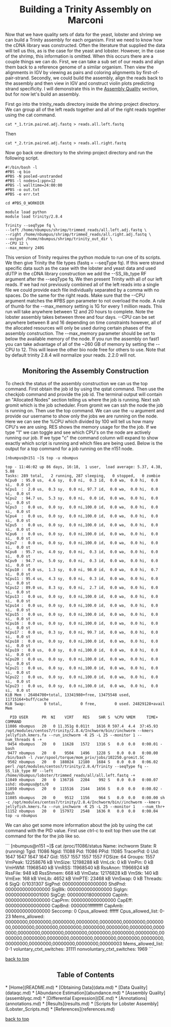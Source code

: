 <h1 align="center">Building a Trinity Assembly on Marconi<a id="top"></a></h1>

<p>Now that we have quality sets of data for the yeast, lobster and shrimp we can build a Trinity assembly for each organism. First we need to know how the cDNA library was constructed.  Often the literature that supplied the data will tell us this, as is the case for the yeast and lobster.  However, in the case of the shrimp, this information is omitted.  When this occurs there are a couple things we can do.  First, we can take a sub set of our reads and align them back to a reference genome of a similar organism.  Then view the alignments in IGV by viewing as pairs and coloring alignments by first-of-pair-strand.  Secondly, we could build the assembly, align the reads back to the assembly and then view in IGV and construct violin plots predicting strand specificity.  I will demonstrate this in the <a href="https://nathanbumpus.github.io/Trinity-2.8.4-Marconi/assemblyqc.html">Assembly Quality</a> section, but for now let's build an assembly.</p>

<p>First go into the trinity_reads directory inside the shrimp project directory.  We can group all of the left reads together and all of the right reads together using the cat command.</p>

```
cat *_1.trim.paired.adj.fastq > reads.all.left.fastq
```

<p>Then</p>

```
cat *_2.trim.paired.adj.fastq > reads.all.right.fastq
```
Now go back one directory to the shrimp project directory and run the following script.

```
#!/bin/bash -l
#PBS -q bio
#PBS -N pooled-unstranded
#PBS -l nodes=1:ppn=12
#PBS -l walltime=24:00:00
#PBS -o out.txt
#PBS -e err.txt

cd #PBS_O_WORKDIR

module load python
module load trinity/2.8.4

Trinity --seqType fq \
--left /home/nbumpus/shrimp/trimmed_reads/all.left.adj.fastq \
--right /home/nbumpus/shrimp/trimmed_reads/all.right.adj.fastq \
--output /home/nbumpus/shrimp/trinity_out_dir \
--CPU 12 \
--max_memory 240G
```
<p>This version of Trinity requires the python module to run one of its scripts.  We then give Trinity the file types 
(fastq = --seqType fq).  If this were strand specific data such as the case with the lobster and yeast data and used dUTP 
in the cDNA library construction we add the --SS_lib_type RF argument after the --seqType fq.  We then present Trinity with all of our left reads.  If we had not previously combined all of the left reads into a single file we could provide each file individually separated by a comma with no spaces.  Do the same for the right reads.  Make sure that the --CPU argument matches the #PBS ppn parameter to not overload the node.  A rule of thumb for the --max_memory setting is 1G for every 1 million reads.  This run will take anywhere between  12 and 20 hours to complete. Note the lobster assembly takes between three and four days.  --CPU can be set anywhere between 8 and 16 depending on time constraints however, all of the allocated resources will only be used during certain phases of the assembly construction.  The --max_memory parameter should be set to below the available memory of the node.  If you run the assembly on fast1 you can take advantage of all of the ~260 GB of memory by setting the --CPU to 12.  This will leave the other bio node free for others to use.  Note that by default trinity 2.8.4 will normalize your reads.  2.2.0 will not.</p>

<h2 align="center">Monitoring the Assembly Construction</h2>

<p>To check the status of the assembly construction we can us the top command.  First obtain the job id by using the qstat command.  Then use the checkjob command and provide the job id.  The terminal output will contain an "Allocated Nodes" section telling us where the job is running.  Next ssh gromit which is the job scheduler.  From gromit we can ssh the node the job is running on.  Then use the top command.  We can use the -u argument and provide our username to show only the jobs we are running on the node.  Here we can see the %CPU which divided by 100 will tell us how many CPU's we are using.  RES shows the memory usage for the the job.  If we type "1" we can toggle and see which CPU's on the node are actively running our job.  If we type "c" the command column will expand to show exactly which script is running and which files are being used.  Below is the output for a top command for a job running on the n151 node.</p>

```
[nbumpus@n151 ~]$ top -u nbumpus

top - 11:46:02 up 86 days, 16:18,  1 user,  load average: 5.37, 4.38, 5.08
Tasks: 289 total,   2 running, 287 sleeping,   0 stopped,   0 zombie
%Cpu0  : 95.0 us,  4.6 sy,  0.0 ni,  0.3 id,  0.0 wa,  0.0 hi,  0.0 si,  0.0 st
%Cpu1  :  2.0 us,  0.3 sy,  0.0 ni, 97.7 id,  0.0 wa,  0.0 hi,  0.0 si,  0.0 st
%Cpu2  : 94.7 us,  5.3 sy,  0.0 ni,  0.0 id,  0.0 wa,  0.0 hi,  0.0 si,  0.0 st
%Cpu3  :  0.0 us,  0.0 sy,  0.0 ni,100.0 id,  0.0 wa,  0.0 hi,  0.0 si,  0.0 st
%Cpu4  :  0.0 us,  0.0 sy,  0.0 ni,100.0 id,  0.0 wa,  0.0 hi,  0.0 si,  0.0 st
%Cpu5  :  0.0 us,  0.0 sy,  0.0 ni,100.0 id,  0.0 wa,  0.0 hi,  0.0 si,  0.0 st
%Cpu6  :  0.0 us,  0.0 sy,  0.0 ni,100.0 id,  0.0 wa,  0.0 hi,  0.0 si,  0.0 st
%Cpu7  :  0.0 us,  0.0 sy,  0.0 ni,100.0 id,  0.0 wa,  0.0 hi,  0.0 si,  0.0 st
%Cpu8  : 95.7 us,  4.0 sy,  0.0 ni,  0.3 id,  0.0 wa,  0.0 hi,  0.0 si,  0.0 st
%Cpu9  : 94.7 us,  5.0 sy,  0.0 ni,  0.3 id,  0.0 wa,  0.0 hi,  0.0 si,  0.0 st
%Cpu10 :  0.0 us,  1.3 sy,  0.0 ni, 98.0 id,  0.0 wa,  0.0 hi,  0.7 si,  0.0 st
%Cpu11 : 95.4 us,  4.3 sy,  0.0 ni,  0.3 id,  0.0 wa,  0.0 hi,  0.0 si,  0.0 st
%Cpu12 : 89.0 us,  8.3 sy,  0.0 ni,  2.7 id,  0.0 wa,  0.0 hi,  0.0 si,  0.0 st
%Cpu13 :  0.0 us,  0.0 sy,  0.0 ni,100.0 id,  0.0 wa,  0.0 hi,  0.0 si,  0.0 st
%Cpu14 :  0.0 us,  0.0 sy,  0.0 ni,100.0 id,  0.0 wa,  0.0 hi,  0.0 si,  0.0 st
%Cpu15 :  0.0 us,  0.0 sy,  0.0 ni,100.0 id,  0.0 wa,  0.0 hi,  0.0 si,  0.0 st
%Cpu16 :  0.0 us,  0.0 sy,  0.0 ni,100.0 id,  0.0 wa,  0.0 hi,  0.0 si,  0.0 st
%Cpu17 :  0.0 us,  0.3 sy,  0.0 ni, 99.7 id,  0.0 wa,  0.0 hi,  0.0 si,  0.0 st
%Cpu18 :  0.0 us,  0.0 sy,  0.0 ni,100.0 id,  0.0 wa,  0.0 hi,  0.0 si,  0.0 st
%Cpu19 :  0.0 us,  0.0 sy,  0.0 ni,100.0 id,  0.0 wa,  0.0 hi,  0.0 si,  0.0 st
%Cpu20 :  0.0 us,  0.0 sy,  0.0 ni,100.0 id,  0.0 wa,  0.0 hi,  0.0 si,  0.0 st
%Cpu21 :  0.0 us,  0.0 sy,  0.0 ni,100.0 id,  0.0 wa,  0.0 hi,  0.0 si,  0.0 st
%Cpu22 :  0.0 us,  0.0 sy,  0.0 ni,100.0 id,  0.0 wa,  0.0 hi,  0.0 si,  0.0 st
%Cpu23 :  0.0 us,  0.0 sy,  0.0 ni,100.0 id,  0.0 wa,  0.0 hi,  0.0 si,  0.0 st
KiB Mem : 26404700+total, 13341980+free, 13475548 used, 11715164+buff/cache
KiB Swap:        0 total,        0 free,        0 used. 24829128+avail Mem 

  PID USER      PR  NI    VIRT    RES    SHR S  %CPU %MEM     TIME+ COMMAND                                                                                                                                        
11086 nbumpus   20   0 11.351g 0.011t   1616 R 597.4  4.4  37:45.93 /opt/modules/centos7/trinity/2.8.4/Inchworm/bin//inchworm --kmers jellyfish.kmers.fa --run_inchworm -K 25 -L 25 --monitor 1 --num_threads 6 -+ 
 9454 nbumpus   20   0   11628   1572   1316 S   0.0  0.0   0:00.01 -bash                                                                                                                                          
 9477 nbumpus   20   0    9504   1496   1228 S   0.0  0.0   0:00.00 /bin/bash -l /var/spool/torque/mom_priv/jobs/102250.gromit.SC                                                                                  
 9502 nbumpus   20   0  188024  12180   1684 S   0.0  0.0   0:06.02 perl /opt/modules/centos7/trinity/2.8.4/Trinity --seqType fq --SS_lib_type RF --left /home/nbumpus/lobster/trimmed_reads/all/all.left.fastq -+ 
11049 nbumpus   20   0  136716   2204    992 S   0.0  0.0   0:00.07 sshd: nbumpus@pts/0                                                                                                                            
11050 nbumpus   20   0  115516   2144   1656 S   0.0  0.0   0:00.02 -bash                                                                                                                                          
11085 nbumpus   20   0    9512   1156    964 S   0.0  0.0   0:00.00 sh -c /opt/modules/centos7/trinity/2.8.4/Inchworm/bin//inchworm --kmers jellyfish.kmers.fa --run_inchworm -K 25 -L 25 --monitor 1   --num_thr+ 
11152 nbumpus   20   0  157972   2548   1636 R   0.0  0.0   0:00.04 top -u nbumpus                     
```
<p>We can also get some more information about the job by using the cat command with the PID value.  First use ctrl-c to exit top then use the cat command for the for the job like so.</p>
```
[nbumpus@n151 ~]$ cat /proc/11086/status
Name:	inchworm
State:	R (running)
Tgid:	11086
Ngid:	11088
Pid:	11086
PPid:	11085
TracerPid:	0
Uid:	1647	1647	1647	1647
Gid:	1557	1557	1557	1557
FDSize:	64
Groups:	1557 
VmPeak:	12258676 kB
VmSize:	12198288 kB
VmLck:	       0 kB
VmPin:	       0 kB
VmHWM:	11968540 kB
VmRSS:	11968540 kB
RssAnon:	11966924 kB
RssFile:	     948 kB
RssShmem:	     668 kB
VmData:	12176828 kB
VmStk:	     140 kB
VmExe:	     168 kB
VmLib:	    4652 kB
VmPTE:	   23468 kB
VmSwap:	       0 kB
Threads:	6
SigQ:	0/1031307
SigPnd:	0000000000000000
ShdPnd:	0000000000000000
SigBlk:	0000000000000000
SigIgn:	0000000000001000
SigCgt:	0000000180000000
CapInh:	0000000000000000
CapPrm:	0000000000000000
CapEff:	0000000000000000
CapBnd:	0000001fffffffff
CapAmb:	0000000000000000
Seccomp:	0
Cpus_allowed:	ffffff
Cpus_allowed_list:	0-23
Mems_allowed:	00000000,00000000,00000000,00000000,00000000,00000000,00000000,00000000,00000000,00000000,00000000,00000000,00000000,00000000,00000000,00000000,00000000,00000000,00000000,00000000,00000000,00000000,00000000,00000000,00000000,00000000,00000000,00000000,00000000,00000000,00000000,00000003
Mems_allowed_list:	0-1
voluntary_ctxt_switches:	31111
nonvoluntary_ctxt_switches:	1969
```
<p><a href="#top">back to top</a></p>


<h2 align="center">Table of Contents</h2>
* [Home](README.md)
* [Obtaining Data](data.md)
* [Data Quality](dataqc.md)
* [Abundance Estimation](abundance.md)
* [Assembly Quality](assemblyqc.md)
* [Differential Expression](DE.md)
* [Annotations](annotations.md)
* [Results](results.md)
* [Scripts for Lobster Assembly](Lobster_Scripts.md)
* [References](references.md)
<p><a href="#top">back to top</a></p>
